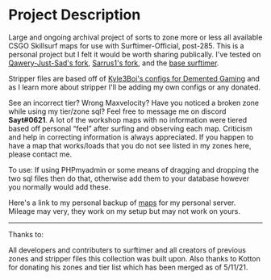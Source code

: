 # Project Description
Large and ongoing archival project of sorts to zone more or less all available CSGO Skillsurf maps for use with Surftimer-Official, post-285. This is a personal project but I felt it would be worth sharing publically. I've tested on [Qawery-Just-Sad's fork](https://github.com/qawery-just-sad/Surftimer-Official), [Sarrus1's fork](https://github.com/Sarrus1/Surftimer-Official), and the [base surftimer](https://github.com/surftimer/Surftimer-Official).

Stripper files are based off of [Kyle3Boi's configs for Demented Gaming](https://github.com/Kyli3Boi/Surftimer-Official-Stripper-Config) and as I learn more about stripper I'll be adding my own configs or any donated. 

See an incorrect tier? Wrong Maxvelocity? Have you noticed a broken zone while using my tier/zone sql? Feel free to message me on discord **Sayt#0621**. A lot of the workshop maps with no information were tiered based off personal “feel” after surfing and observing each map. Criticism and help in correcting information is always appreciated. If you happen to have a map that works/loads that you do not see listed in my zones here, please contact me.


To use:
If using PHPmyadmin or some means of dragging and dropping the two sql files then do that, otherwise add them to your database however you normally would add these.

Here's a link to my personal backup of [maps](https://mega.nz/folder/5DARSS7D#eJIlC0KQVX7-S8aPDp29QQ) for my personal server. Mileage may very, they work on my setup but may not work on yours.

------------------------------------------------------------------------
Thanks to:

All developers and contributers to surftimer and all creators of previous zones and stripper files this collection was built upon. Also thanks to Kotton for donating his zones and tier list which has been merged as of 5/11/21. 